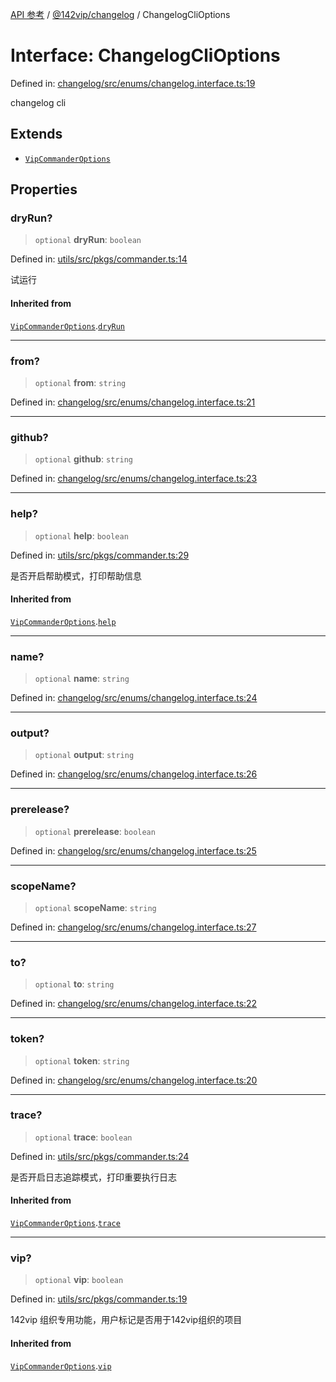 [API 参考](../wiki/Home) / [@142vip/changelog](../wiki/@142vip.changelog) / ChangelogCliOptions

# Interface: ChangelogCliOptions

Defined in: [changelog/src/enums/changelog.interface.ts:19](https://github.com/142vip/core-x/blob/15d5bc9ef4bece78c0e60bdf074a2d245f625100/packages/changelog/src/enums/changelog.interface.ts#L19)

changelog cli

## Extends

* [`VipCommanderOptions`](../wiki/@142vip.utils.Interface.VipCommanderOptions)

## Properties

### dryRun?

> `optional` **dryRun**: `boolean`

Defined in: [utils/src/pkgs/commander.ts:14](https://github.com/142vip/core-x/blob/15d5bc9ef4bece78c0e60bdf074a2d245f625100/packages/utils/src/pkgs/commander.ts#L14)

试运行

#### Inherited from

[`VipCommanderOptions`](../wiki/@142vip.utils.Interface.VipCommanderOptions).[`dryRun`](../wiki/@142vip.utils.Interface.VipCommanderOptions#dryrun)

***

### from?

> `optional` **from**: `string`

Defined in: [changelog/src/enums/changelog.interface.ts:21](https://github.com/142vip/core-x/blob/15d5bc9ef4bece78c0e60bdf074a2d245f625100/packages/changelog/src/enums/changelog.interface.ts#L21)

***

### github?

> `optional` **github**: `string`

Defined in: [changelog/src/enums/changelog.interface.ts:23](https://github.com/142vip/core-x/blob/15d5bc9ef4bece78c0e60bdf074a2d245f625100/packages/changelog/src/enums/changelog.interface.ts#L23)

***

### help?

> `optional` **help**: `boolean`

Defined in: [utils/src/pkgs/commander.ts:29](https://github.com/142vip/core-x/blob/15d5bc9ef4bece78c0e60bdf074a2d245f625100/packages/utils/src/pkgs/commander.ts#L29)

是否开启帮助模式，打印帮助信息

#### Inherited from

[`VipCommanderOptions`](../wiki/@142vip.utils.Interface.VipCommanderOptions).[`help`](../wiki/@142vip.utils.Interface.VipCommanderOptions#help)

***

### name?

> `optional` **name**: `string`

Defined in: [changelog/src/enums/changelog.interface.ts:24](https://github.com/142vip/core-x/blob/15d5bc9ef4bece78c0e60bdf074a2d245f625100/packages/changelog/src/enums/changelog.interface.ts#L24)

***

### output?

> `optional` **output**: `string`

Defined in: [changelog/src/enums/changelog.interface.ts:26](https://github.com/142vip/core-x/blob/15d5bc9ef4bece78c0e60bdf074a2d245f625100/packages/changelog/src/enums/changelog.interface.ts#L26)

***

### prerelease?

> `optional` **prerelease**: `boolean`

Defined in: [changelog/src/enums/changelog.interface.ts:25](https://github.com/142vip/core-x/blob/15d5bc9ef4bece78c0e60bdf074a2d245f625100/packages/changelog/src/enums/changelog.interface.ts#L25)

***

### scopeName?

> `optional` **scopeName**: `string`

Defined in: [changelog/src/enums/changelog.interface.ts:27](https://github.com/142vip/core-x/blob/15d5bc9ef4bece78c0e60bdf074a2d245f625100/packages/changelog/src/enums/changelog.interface.ts#L27)

***

### to?

> `optional` **to**: `string`

Defined in: [changelog/src/enums/changelog.interface.ts:22](https://github.com/142vip/core-x/blob/15d5bc9ef4bece78c0e60bdf074a2d245f625100/packages/changelog/src/enums/changelog.interface.ts#L22)

***

### token?

> `optional` **token**: `string`

Defined in: [changelog/src/enums/changelog.interface.ts:20](https://github.com/142vip/core-x/blob/15d5bc9ef4bece78c0e60bdf074a2d245f625100/packages/changelog/src/enums/changelog.interface.ts#L20)

***

### trace?

> `optional` **trace**: `boolean`

Defined in: [utils/src/pkgs/commander.ts:24](https://github.com/142vip/core-x/blob/15d5bc9ef4bece78c0e60bdf074a2d245f625100/packages/utils/src/pkgs/commander.ts#L24)

是否开启日志追踪模式，打印重要执行日志

#### Inherited from

[`VipCommanderOptions`](../wiki/@142vip.utils.Interface.VipCommanderOptions).[`trace`](../wiki/@142vip.utils.Interface.VipCommanderOptions#trace)

***

### vip?

> `optional` **vip**: `boolean`

Defined in: [utils/src/pkgs/commander.ts:19](https://github.com/142vip/core-x/blob/15d5bc9ef4bece78c0e60bdf074a2d245f625100/packages/utils/src/pkgs/commander.ts#L19)

142vip 组织专用功能，用户标记是否用于142vip组织的项目

#### Inherited from

[`VipCommanderOptions`](../wiki/@142vip.utils.Interface.VipCommanderOptions).[`vip`](../wiki/@142vip.utils.Interface.VipCommanderOptions#vip)
